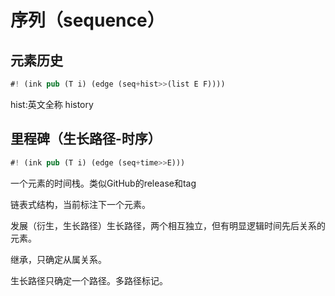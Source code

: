 # 序列（sequence）

## 元素历史
```rs
#! (ink pub (T i) (edge (seq+hist>>(list E F))))
```

hist:英文全称 history


## 里程碑（生长路径-时序）

```rs
#! (ink pub (T i) (edge (seq+time>>E)))
```

一个元素的时间栈。类似GitHub的release和tag

链表式结构，当前标注下一个元素。

发展（衍生，生长路径）生长路径，两个相互独立，但有明显逻辑时间先后关系的元素。

继承，只确定从属关系。

生长路径只确定一个路径。多路径标记。